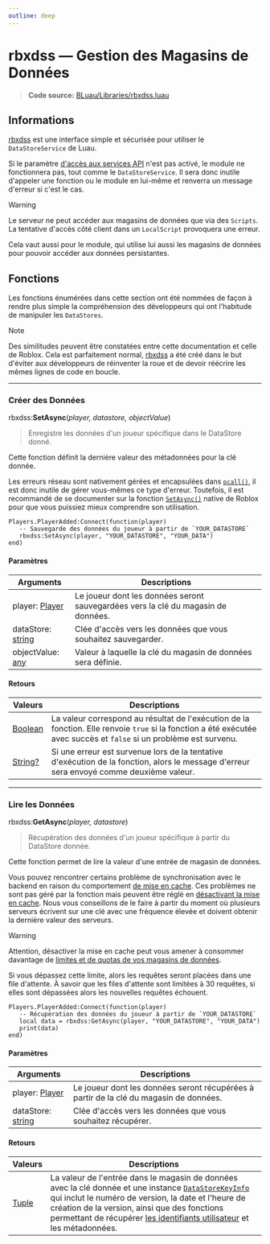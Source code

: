 ```yaml
---
outline: deep
---
```


# rbxdss — Gestion des Magasins de Données

> **Code source:** [BLuau/Libraries/rbxdss.luau](https://github.com/blockguard-sf/BLuau/blob/master/BLuau/Libraries/rbxdss.luau)

## Informations

[rbxdss](#rbxdss--datastore-package-for-luau) est une interface simple et sécurisée pour utiliser le `DataStoreService` de Luau.

Si le paramètre [d'accès aux services API](https://create.roblox.com/docs/cloud-services/data-stores#enable-studio-access) n'est pas activé, le module ne fonctionnera pas, tout comme le `DataStoreService`. Il sera donc inutile d'appeler une fonction ou le module en lui-même et renverra un message d'erreur si c'est le cas.

> [!WARNING]
> Le serveur ne peut accéder aux magasins de données que via des `Scripts`. 
> La tentative d'accès côté client dans un `LocalScript` provoquera une erreur.
> 
> Cela vaut aussi pour le module, qui utilise lui aussi les magasins de données pour pouvoir accéder aux données persistantes.

## Fonctions

Les fonctions énumérées dans cette section ont été nommées de façon à rendre plus simple la compréhension des développeurs qui ont l'habitude de manipuler les `DataStores`.

> [!Note]
> Des similitudes peuvent être constatées entre cette documentation et celle de Roblox.
> Cela est parfaitement normal, [rbxdss](#rbxdss--module-de-base-de-donnée-pour-luau) a été créé dans le but d'éviter aux développeurs de réinventer la roue et de devoir réécrire les mêmes lignes de code en boucle.

---

### Créer des Données

rbxdss:**SetAsync**(_player, datastore, objectValue_)

> Enregistre les données d'un joueur spécifique dans le DataStore donné.

Cette fonction définit la dernière valeur des métadonnées pour la clé donnée.

Les erreurs réseau sont nativement gérées et encapsulées dans [`pcall()`](https://create.roblox.com/docs/reference/engine/globals/LuaGlobals#pcall), il est donc inutile de gérer vous-mêmes ce type d'erreur. Toutefois, il est recommandé de se documenter sur la fonction [`SetAsync()`](https://create.roblox.com/docs/reference/engine/classes/GlobalDataStore#SetAsync) native de Roblox pour que vous puissiez mieux comprendre son utilisation.

```luau
Players.PlayerAdded:Connect(function(player)
   -- Sauvegarde des données du joueur à partir de `YOUR_DATASTORE`
   rbxdss:SetAsync(player, "YOUR_DATASTORE", "YOUR_DATA")
end)
```

#### Paramètres

|Arguments|Descriptions|
|-|-|
|player: [Player](https://create.roblox.com/docs/reference/engine/classes/Player)|Le joueur dont les données seront sauvegardées vers la clé du magasin de données.|
|dataStore: [string](https://create.roblox.com/docs/luau/strings)|Clée d'accès vers les données que vous souhaitez sauvegarder.|
|objectValue: [any]()|Valeur à laquelle la clé du magasin de données sera définie.|

#### Retours

|Valeurs|Descriptions|
|-|-|
|[Boolean](https://create.roblox.com/docs/luau/booleans)|La valeur correspond au résultat de l'exécution de la fonction. Elle renvoie `true` si la fonction a été exécutée avec succès et `false` si un problème est survenu.|
|[String?](https://create.roblox.com/docs/luau/strings)|Si une erreur est survenue lors de la tentative d'exécution de la fonction, alors le message d'erreur sera envoyé comme deuxième valeur.|

---

### Lire les Données

rbxdss:**GetAsync**(_player, datastore_)

> Récupération des données d'un joueur spécifique à partir du DataStore donnée.

Cette fonction permet de lire la valeur d'une entrée de magasin de données.

Vous pouvez rencontrer certains problème de synchronisation avec le backend en raison du comportement [de mise en cache](https://create.roblox.com/docs/cloud-services/data-stores/manage-data-stores#caching). Ces problèmes ne sont pas géré par la fonction mais peuvent être réglé en [désactivant la mise en cache](https://create.roblox.com/docs/cloud-services/data-stores/manage-data-stores#disable-caching). Nous vous conseillons de le faire à partir du moment où plusieurs serveurs écrivent sur une clé avec une fréquence élevée et doivent obtenir la dernière valeur des serveurs.

> [!WARNING]
> Attention, désactiver la mise en cache peut vous amener à consommer davantage de [limites et de quotas de vos magasins de données](https://create.roblox.com/docs/cloud-services/data-stores/error-codes-and-limits#limits). 
>
> Si vous dépassez cette limite, alors les requêtes seront placées dans une file d'attente.
> À savoir que les files d'attente sont limitées à 30 requêtes, si elles sont dépassées alors les nouvelles requêtes échouent.

```luau
Players.PlayerAdded:Connect(function(player)
   -- Récupération des données du joueur à partir de `YOUR_DATASTORE`
   local data = rbxdss:GetAsync(player, "YOUR_DATASTORE", "YOUR_DATA")
   print(data)
end)
```

#### Paramètres

|Arguments|Descriptions|
|-|-|
|player: [Player](https://create.roblox.com/docs/reference/engine/classes/Player)|Le joueur dont les données seront récupérées à partir de la clé du magasin de données.|
|dataStore: [string](https://create.roblox.com/docs/luau/strings)|Clée d'accès vers les données que vous souhaitez récupérer.|

#### Retours

|Valeurs|Descriptions|
|-|-|
|[Tuple](https://create.roblox.com/docs/luau/tuples)|La valeur de l'entrée dans le magasin de données avec la clé donnée et une instance [`DataStoreKeyInfo`](https://create.roblox.com/docs/reference/engine/classes/DataStoreKeyInfo) qui inclut le numéro de version, la date et l'heure de création de la version, ainsi que des fonctions permettant de récupérer [les identifiants utilisateur](https://create.roblox.com/docs/reference/engine/classes/Player#UserId) et les métadonnées.|
